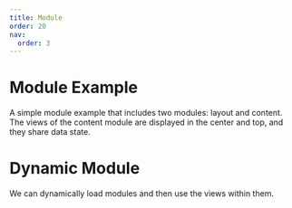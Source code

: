 ```yaml
---
title: Module
order: 20
nav:
  order: 3
---
```


# Module Example

A simple module example that includes two modules: layout and content. The views of the content module are displayed in the center and top, and they share data state.

<code src="../../src/modular-basic"></code>

# Dynamic Module

We can dynamically load modules and then use the views within them.

<code src="../../src/modular-dynamic"></code>
